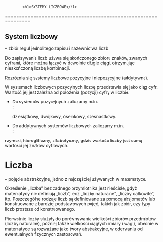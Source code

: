             <h1>SYSTEMY LICZBOWE</h1>
 ===============================================================           
<h2>System liczbowy</h2> – zbiór reguł jednolitego zapisu i nazewnictwa liczb.
<p>
Do zapisywania liczb używa się skończonego zbioru znaków, zwanych cyframi, które można łączyć w dowolnie długie
ciągi, otrzymując nieskończoną liczbę kombinacji.

Rozróżnia się systemy liczbowe pozycyjne i niepozycyjne (addytywne).

W systemach liczbowych pozycyjnych liczbę przedstawia się jako ciąg cyfr. Wartość jej jest zależna od
położenia (pozycji) cyfry w liczbie.
</p>
<ul>
  <li>Do systemów pozycyjnych zaliczamy m.in.</li>:
  <p>dziesiątkowy, dwójkowy, ósemkowy, szesnastkowy.</p>
  <li>Do addytywnych systemów liczbowych zaliczamy m.in.</li>:
 </ul>
<p>rzymski, hieroglificzny, alfabetyczny, gdzie wartość liczby jest sumą wartości jej znaków cyfrowych.</p>

<h1>Liczba</h1><p> – pojęcie abstrakcyjne, jedno z najczęściej używanych w matematyce.</p>
<p>
Określenie „liczba” bez żadnego przymiotnika jest nieścisłe, gdyż matematycy nie definiują „liczb”, lecz „liczby
naturalne”, „liczby całkowite”, itp. Poszczególne rodzaje liczb są definiowane za pomocą aksjomatów lub
konstruowane z bardziej podstawowych pojęć, takich jak zbiór, czy typy liczb prostsze od konstruowanego.
</p>
<p>Pierwotnie liczby służyły do porównywania wielkości zbiorów przedmiotów (liczby naturalne), później także
wielkości ciągłych (miary i wagi), obecnie w matematyce są rozważane jako twory abstrakcyjne, w oderwaniu
od ewentualnych fizycznych zastosowań.</p>
